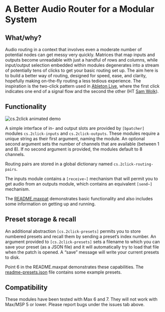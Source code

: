# A Better Audio Router for a Modular System

## What/why?

Audio routing in a context that involves even a moderate number of potential nodes can get messy very quickly. Matrices that map inputs and outputs become unreadable with just a handful of rows and columns, while input/output selection embedded within modules degenerates into a stream of potentially tens of clicks to get your basic routing set up. The aim here is to build a better way of routing, designed for speed, ease, and clarity, hopefully making on-the-fly routing a less tedious experience. The inspiration is the two-click pattern used in [Ableton Live](https://www.ableton.com/), where the first click indicates one end of a signal flow and the second the other (HT [Sam Wolk](https://github.com/delta-6400)).

## Functionality

![cs.2click animated demo](http://www.chrisswithinbank.net/wp-content/uploads/2015/04/cs2click-example-2.gif)

A simple interface of in- and output slots are provided by `[bpatcher]` modules `cs.2click-inputs` and `cs.2click-outputs`. These modules require a unique string as their first argument, naming the module. An optional second argument sets the number of channels that are available (between 1 and 8). If no second argument is provided, the modules default to 8 channels.

Routing pairs are stored in a global dictionary named `cs.2click-routing-pairs`.

The inputs module contains a `[receive~]` mechanism that will permit you to get audio from an outputs module, which contains an equivalent `[send~]` mechanism.

The [README.maxpat](README.maxpat) demonstrates basic functionality and also includes some information on getting up and running.

## Preset storage & recall

An additional abstraction `[cs.2click-presets]` permits you to store numbered presets and recall them by sending a preset’s index number. An argument provided to `[cs.2click-presets]` sets a filename to which you can save your preset (as a JSON file) and it will automatically try to load that file when the patch is opened. A “save” message will write your current presets to disk.

Point 6 in the README.maxpat demonstrates these capabilities. The [readme-presets.json](readme-presets.json) file contains some example presets.

## Compatibility

These modules have been tested with Max 6 and 7. They will not work with Max/MSP 5 or lower. Please report bugs under the issues tab above.
